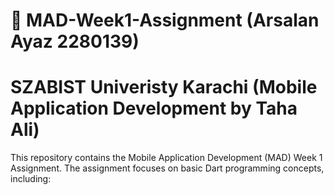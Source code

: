 # 📌 MAD-Week1-Assignment (Arsalan Ayaz 2280139)
# SZABIST Univeristy Karachi (Mobile Application Development by Taha Ali)

This repository contains the Mobile Application Development (MAD) Week 1 Assignment.
The assignment focuses on basic Dart programming concepts, including:
